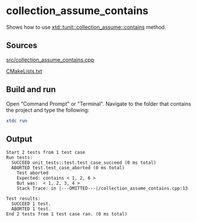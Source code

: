 # collection_assume_contains

Shows how to use [xtd::tunit::collection_assume::contains](https://gammasoft71.github.io/xtd/reference_guides/latest/classxtd_1_1tunit_1_1collection__assume.html#a56947f8d21589b3c4b4df83fee0a7b33) method.

## Sources

[src/collection_assume_contains.cpp](src/collection_assume_contains.cpp)

[CMakeLists.txt](CMakeLists.txt)

## Build and run

Open "Command Prompt" or "Terminal". Navigate to the folder that contains the project and type the following:

```cmake
xtdc run
```

## Output

```
Start 2 tests from 1 test case
Run tests:
  SUCCEED unit_tests::test.test_case_succeed (0 ms total)
  ABORTED test.test_case_aborted (0 ms total)
    Test aborted
    Expected: contains < 1, 2, 6 >
    But was:  < 1, 2, 3, 4 >
    Stack Trace: in |---OMITTED---|/collection_assume_contains.cpp:13

Test results:
  SUCCEED 1 test.
  ABORTED 1 test.
End 2 tests from 1 test case ran. (0 ms total)
```
